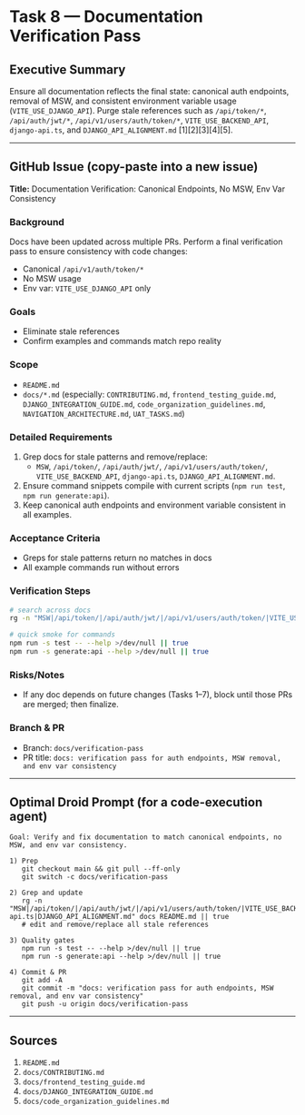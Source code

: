 # Task 8 — Documentation Verification Pass

## Executive Summary
Ensure all documentation reflects the final state: canonical auth endpoints, removal of MSW, and consistent environment variable usage (`VITE_USE_DJANGO_API`). Purge stale references such as `/api/token/*`, `/api/auth/jwt/*`, `/api/v1/users/auth/token/*`, `VITE_USE_BACKEND_API`, `django-api.ts`, and `DJANGO_API_ALIGNMENT.md` [1][2][3][4][5].

---

## GitHub Issue (copy-paste into a new issue)

**Title:** Documentation Verification: Canonical Endpoints, No MSW, Env Var Consistency

### Background
Docs have been updated across multiple PRs. Perform a final verification pass to ensure consistency with code changes:
- Canonical `/api/v1/auth/token/*`
- No MSW usage
- Env var: `VITE_USE_DJANGO_API` only

### Goals
- Eliminate stale references
- Confirm examples and commands match repo reality

### Scope
- `README.md`
- `docs/*.md` (especially: `CONTRIBUTING.md`, `frontend_testing_guide.md`, `DJANGO_INTEGRATION_GUIDE.md`, `code_organization_guidelines.md`, `NAVIGATION_ARCHITECTURE.md`, `UAT_TASKS.md`)

### Detailed Requirements
1) Grep docs for stale patterns and remove/replace:
   - `MSW`, `/api/token/`, `/api/auth/jwt/`, `/api/v1/users/auth/token/`, `VITE_USE_BACKEND_API`, `django-api.ts`, `DJANGO_API_ALIGNMENT.md`.
2) Ensure command snippets compile with current scripts (`npm run test`, `npm run generate:api`).
3) Keep canonical auth endpoints and environment variable consistent in all examples.

### Acceptance Criteria
- Greps for stale patterns return no matches in docs
- All example commands run without errors

### Verification Steps
```bash
# search across docs
rg -n "MSW|/api/token/|/api/auth/jwt/|/api/v1/users/auth/token/|VITE_USE_BACKEND_API|django-api.ts|DJANGO_API_ALIGNMENT.md" docs README.md || echo "OK"

# quick smoke for commands
npm run -s test -- --help >/dev/null || true
npm run -s generate:api --help >/dev/null || true
```

### Risks/Notes
- If any doc depends on future changes (Tasks 1–7), block until those PRs are merged; then finalize.

### Branch & PR
- Branch: `docs/verification-pass`
- PR title: `docs: verification pass for auth endpoints, MSW removal, and env var consistency`

---

## Optimal Droid Prompt (for a code-execution agent)

```
Goal: Verify and fix documentation to match canonical endpoints, no MSW, and env var consistency.

1) Prep
   git checkout main && git pull --ff-only
   git switch -c docs/verification-pass

2) Grep and update
   rg -n "MSW|/api/token/|/api/auth/jwt/|/api/v1/users/auth/token/|VITE_USE_BACKEND_API|django-api.ts|DJANGO_API_ALIGNMENT.md" docs README.md || true
   # edit and remove/replace all stale references

3) Quality gates
   npm run -s test -- --help >/dev/null || true
   npm run -s generate:api --help >/dev/null || true

4) Commit & PR
   git add -A
   git commit -m "docs: verification pass for auth endpoints, MSW removal, and env var consistency"
   git push -u origin docs/verification-pass
```

---

## Sources
1. `README.md`
2. `docs/CONTRIBUTING.md`
3. `docs/frontend_testing_guide.md`
4. `docs/DJANGO_INTEGRATION_GUIDE.md`
5. `docs/code_organization_guidelines.md`
